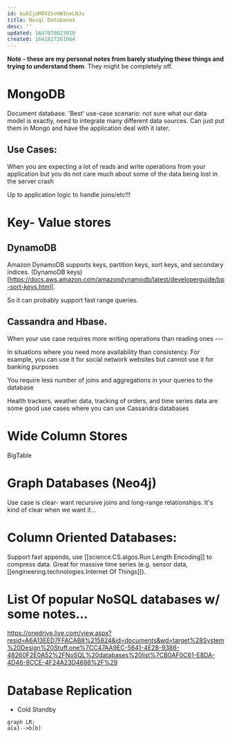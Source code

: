 ```yaml
---
id: ku6IjaM8VZscHWIneLNJv
title: Nosql Databases
desc: ''
updated: 1647078023910
created: 1641827261064
---
```



__Note - these are my personal notes from barely studying these things and trying to understand them__. They might be completely off.
# MongoDB

Document database. 'Best' use-case scenario: not sure what our data model is exactly, need to integrate many different data sources. Can just put them in Mongo and have the application deal with
it later.

## Use Cases:

When you are expecting a lot of reads and write operations from your application but you do not care much about some of the data being lost in the server crash 

Up to application logic to handle joins/etc!!! 

# Key- Value stores
##  DynamoDB
Amazon DynamoDB supports keys, partition keys, sort keys, and secondary indices.
(DynamoDB keys)[https://docs.aws.amazon.com/amazondynamodb/latest/developerguide/bp-sort-keys.html].

So it can probably support fast range queries.

## Cassandra and Hbase. 

When your use case requires more writing operations than reading ones ---  

In situations where you need more availability than consistency. For example, you can use it for social network websites but cannot use it for banking purposes 

You require less number of joins and aggregations in your queries to the database 

Health trackers, weather data, tracking of orders, and time series data are some good use cases where you can use Cassandra databases 

# Wide Column Stores
 BigTable


# Graph Databases (Neo4j)

Use case is clear- want recursive joins and long-range relationships.
It's kind of clear when we want it...

# Column Oriented Databases:
Support fast appends, use [[science.CS.algos.Run Length Encoding]] to compress data. Great for massive time series (e.g. sensor data, [[engineering.technologies.Internet Of Things]]).


# List Of popular NoSQL databases w/ some notes... 

https://onedrive.live.com/view.aspx?resid=A6A13EED7FFACAB8%215824&id=documents&wd=target%28System%20Design%20Stuff.one%7CC47AA9EC-5641-4E28-9386-48260F2E0A52%2FNoSQL%20databases%20list%7CB0AF0C61-E8DA-4D46-8CCE-4F24A23D4698%2F%29

# Database Replication
* Cold Standby 

```{mermaid}
graph LR;
a[a]-->b[b]

```



